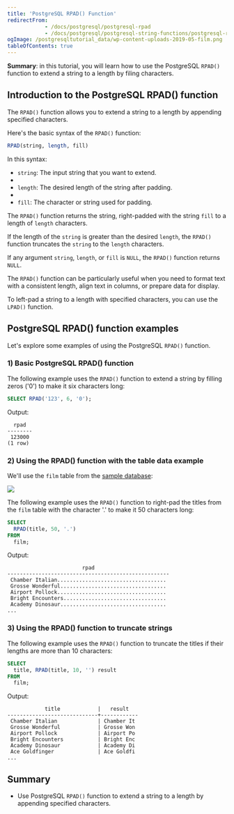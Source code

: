 ```yaml
---
title: 'PostgreSQL RPAD() Function'
redirectFrom:
            - /docs/postgresql/postgresql-rpad 
            - /docs/postgresql/postgresql-string-functions/postgresql-rpad
ogImage: /postgresqltutorial_data/wp-content-uploads-2019-05-film.png
tableOfContents: true
---
```



**Summary**: in this tutorial, you will learn how to use the PostgreSQL `RPAD()` function to extend a string to a length by filing characters.

## Introduction to the PostgreSQL RPAD() function

The `RPAD()` function allows you to extend a string to a length by appending specified characters.

Here's the basic syntax of the `RPAD()` function:

```sql
RPAD(string, length, fill)
```

In this syntax:

- `string`: The input string that you want to extend.
-
- `length`: The desired length of the string after padding.
-
- `fill`: The character or string used for padding.

The `RPAD()` function returns the string, right-padded with the string `fill` to a length of `length` characters.

If the length of the `string` is greater than the desired `length`, the `RPAD()` function truncates the `string` to the `length` characters.

If any argument `string`, `length`, or `fill` is `NULL`, the `RPAD()` function returns `NULL`.

The `RPAD()` function can be particularly useful when you need to format text with a consistent length, align text in columns, or prepare data for display.

To left-pad a string to a length with specified characters, you can use the `LPAD()` function.

## PostgreSQL RPAD() function examples

Let's explore some examples of using the PostgreSQL `RPAD()` function.

### 1) Basic PostgreSQL RPAD() function

The following example uses the `RPAD()` function to extend a string by filling zeros ('0') to make it six characters long:

```sql
SELECT RPAD('123', 6, '0');
```

Output:

```
  rpad
--------
 123000
(1 row)
```

### 2) Using the RPAD() function with the table data example

We'll use the `film` table from the [sample database](/docs/postgresql/postgresql-getting-started/postgresql-sample-database):

![](/postgresqltutorial_data/wp-content-uploads-2019-05-film.png)

The following example uses the `RPAD()` function to right-pad the titles from the `film` table with the character '.' to make it 50 characters long:

```sql
SELECT
  RPAD(title, 50, '.')
FROM
  film;
```

Output:

```
                        rpad
----------------------------------------------------
 Chamber Italian...................................
 Grosse Wonderful..................................
 Airport Pollock...................................
 Bright Encounters.................................
 Academy Dinosaur..................................
...
```

### 3) Using the RPAD() function to truncate strings

The following example uses the `RPAD()` function to truncate the titles if their lengths are more than 10 characters:

```sql
SELECT
  title, RPAD(title, 10, '') result
FROM
  film;
```

Output:

```
            title            |   result
-----------------------------+------------
 Chamber Italian             | Chamber It
 Grosse Wonderful            | Grosse Won
 Airport Pollock             | Airport Po
 Bright Encounters           | Bright Enc
 Academy Dinosaur            | Academy Di
 Ace Goldfinger              | Ace Goldfi
...
```

## Summary

- Use PostgreSQL `RPAD()` function to extend a string to a length by appending specified characters.
